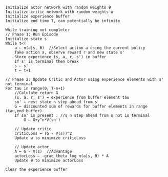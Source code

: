 



        
    Initialize actor network with random weights θ
    Initialize critic network with random weights ω
    Initialize experience buffer
    Initialize end time T, can potentially be infinite

    While training not complete:
    // Phase 1: Run Episode
    Initialize state s
    While t<T
        a ← π(a|s, θ)  //Select action a using the current policy
        Take action a, observe reward r and new state s'
        Store experience (s, a, r, s') in buffer
        If s' is terminal then break
        s ← s'
        t ← t+1

    // Phase 2: Update Critic and Actor using experience elements with s' not terminal
    For tau in range(0, T-n+1) 
        //Calulate return G 
        (s, a, r, s') ← experience from buffer element tau 
        sn' ← nest state n step ahead from s
        G ← discounted sum of rewards for buffer elements in range (tau,end buffer)
        If sn' is present : //s n step ahead from s not is terminal
            G ← G+γ^n*V(sn')  

        // Update critic
        criticLoss ← (G - V(s))^2
        Update ω to minimize criticLoss

        // Update actor
        A ← G - V(s)  //Advantage
        actorLoss ← -grad theta log π(a|s, θ) * A
        Update θ to minimize actorLoss

    Clear the experience buffer